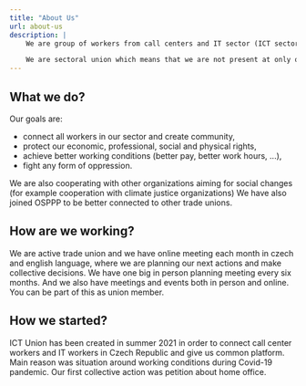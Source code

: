```yaml
---
title: "About Us"
url: about-us
description: |
    We are group of workers from call centers and IT sector (ICT sector) in Czech Republic. We are meeting together to discuss our working conditions, think about ways to improve them and support each other in doing so. 

    We are sectoral union which means that we are not present at only one single workplace. We are instead connecting all workers from ICT sector as individuals and also as whole workplaces. Our members are anyone from testers, programmers, to call center and back office workers and many more.
---
```


## What we do?

Our goals are:

- connect all workers in our sector and create community,
- protect our economic, professional, social and physical rights,
- achieve better working conditions (better pay, better work hours, ...),
- fight any form of oppression.

We are also cooperating with other organizations aiming for social changes (for example cooperation with climate justice organizations)
We have also joined OSPPP to be better connected to other trade unions.

## How are we working?

We are active trade union and we have online meeting each month in czech and english language, where we are planning our next actions and make collective decisions. We have one big in person planning meeting every six months. And we also have meetings and events both in person and online. You can be part of this as union member.

## How we started?

ICT Union has been created in summer 2021 in order to connect call center workers and IT workers in Czech Republic and give us common platform. Main reason was situation around working conditions during Covid-19 pandemic. Our first collective action was petition about home office.
